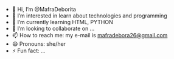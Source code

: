 - 👋 Hi, I’m @MafraDeborita
- 👀 I’m interested in learn about technologies and programming
- 🌱 I’m currently learning HTML, PYTHON
- 💞️ I’m looking to collaborate on ...
- 📫 How to reach me: my e-mail is mafradebora26@gmail.com
- 😄 Pronouns: she/her
- ⚡ Fun fact: ...

<!---
MafraDeborita/MafraDeborita is a ✨ special ✨ repository because its `README.md` (this file) appears on your GitHub profile.
You can click the Preview link to take a look at your changes.
--->

